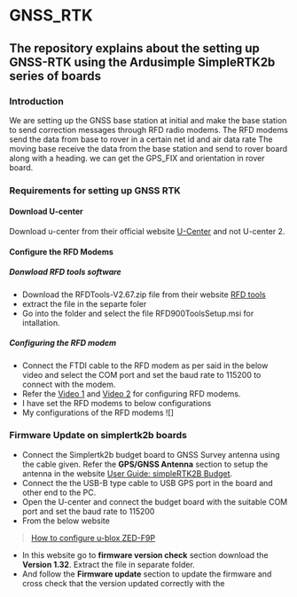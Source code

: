 # GNSS_RTK

## The repository explains about the setting up GNSS-RTK using the Ardusimple SimpleRTK2b series of boards
### Introduction
We are setting up the GNSS base station at initial and make the base station to send correction messages through RFD radio modems.
The RFD modems send the data from base to rover in a certain net id and air data rate
The moving base receive the data from the base station and send to rover board along with a heading. we can get the GPS_FIX and orientation in rover board.

### Requirements for setting up GNSS RTK

#### Download U-center 
Download u-center from their official website [U-Center](https://www.u-blox.com/en/product/u-center) and not U-center 2.

#### Configure the RFD Modems
##### Donwload RFD tools software
- Download the RFDTools-V2.67.zip file from their website [RFD tools](https://files.rfdesign.com.au/tools/)
- extract the file in the separte foler
- Go into the folder and select the file RFD900ToolsSetup.msi for intallation.
##### Configuring the RFD modem
- Connect the FTDI cable to the RFD modem as per said in the below video and select the COM port and set the baud rate to 115200 to connect with the modem.
- Refer the [Video 1](https://youtu.be/TnN78LqlCzo?si=U4I7gOx1L1zwx_7K) and [Video 2](https://youtu.be/lN28v68aL_Y?si=z5eiWCXBblHVjgfc) for configuring RFD modems.
- I have set the RFD modems to below configurations
- My configurations of the RFD modems ![]

### Firmware Update on simplertk2b boards  
- Connect the Simplertk2b budget board to GNSS Survey antenna using the cable given. Refer the **GPS/GNSS Antenna** section to setup the antenna in the website [User Guide: simpleRTK2B Budget](https://www.ardusimple.com/user-guide-simplertk2b-budget/#elementor-toc__heading-anchor-11).
- Connect the the USB-B type cable to USB GPS port in the board and other end to the PC.
- Open the U-center and connect the budget board with the suitable COM port and set the baud rate to 115200
- From the below website
> [How to configure u-blox ZED-F9P](https://www.ardusimple.com/how-to-configure-ublox-zed-f9p/#elementor-toc__heading-anchor-4)
- In this website go to **firmware version check** section download the **Version 1.32**. Extract the file in separate folder.
- And follow the **Firmware update** section to update the firmware and cross check that the version updated correctly with the 
